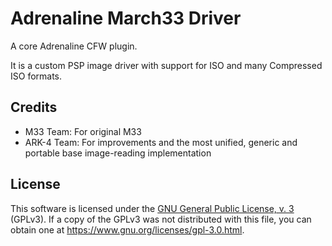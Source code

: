 # Adrenaline March33 Driver

A core Adrenaline CFW plugin.

It is a custom PSP image driver with support for ISO and many Compressed ISO formats.

## Credits

 - M33 Team: For original M33
 - ARK-4 Team: For improvements and the most unified, generic and portable base image-reading implementation

## License

This software is licensed under the [GNU General Public License, v. 3](./../LICENSE)
(GPLv3). If a copy of the GPLv3 was not distributed with this file, you can obtain
one at https://www.gnu.org/licenses/gpl-3.0.html.